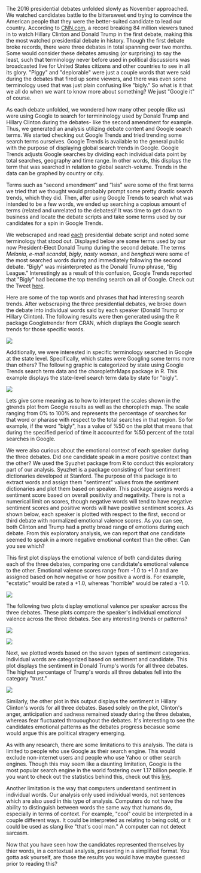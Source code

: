 <!-- README.md is generated from README.Rmd. Please edit that file -->
The 2016 presidential debates unfolded slowly as November approached. We watched candidates battle to the bittersweet end trying to convince the American people that they were the better-suited candidate to lead our country. According to [CNN.com](http://money.cnn.com/2016/09/27/media/debate-ratings-record-viewershi%20p/), a record breaking 84 million viewers tuned in to watch Hillary Clinton and Donald Trump in the first debate, making this the most watched presidential debate in history. Though the first debate broke records, there were three debates in total spanning over two months. Some would consider these debates amusing (or surprising) to say the least, such that terminology never before used in political discussions was broadcasted live for United States citizens and other countries to see in all its glory. "Piggy" and "deplorable" were just a couple words that were said during the debates that fired up some viewers, and there was even some terminology used that was just plain confusing like "bigly." So what is it that we all do when we want to know more about something? We just "Google it" of course.

As each debate unfolded, we wondered how many other people (like us) were using Google to search for termininology used by Donald Trump and Hillary Clinton during the debates- like the second amendment for example. Thus, we generated an analysis utilizing debate content and Google search terms. We started checking out Google Trends and tried trending some search terms ourselves. Google Trends is available to the general public with the purpose of displaying global search trends in Google. Google Trends adjusts Google searches by dividing each individual data point by total searches, geography and time range. In other words, this displays the term that was searched in relation to global search-volume. Trends in the data can be graphed by country or city.

Terms such as “second amendment” and “Isis” were some of the first terms we tried that we thought would probably prompt some pretty drastic search trends, which they did. Then, after using Google Trends to search what was intended to be a few words, we ended up searching a copious amount of terms (related and unrelated to the debates)! It was time to get down to business and locate the debate scripts and take some terms used by our candidates for a spin in Google Trends.

We webscraped and read [each](http://www.presidency.ucsb.edu/debates.php) presidential debate script and noted some terminology that stood out. Displayed below are some terms used by our now President-Elect Donald Trump during the second debate. The terms *Melania*, *e-mail scandal*, *bigly*, *nasty woman*, and *benghazi* were some of the most searched words during and immediately following the second debate. "Bigly" was misinterpreted as the Donald Trump phrase, "Big League." Interestingly as a result of this confusion, Google Trends reported that "Bigly" had become the top trending search on all of Google. Check out the Tweet [here](http://www.aol.com/article/news/2016/10/19/1-word-most-searched-term-during-pres%20idential-debate/21587735/).

Here are some of the top words and phrases that had interesting search trends. After webscraping the three presidential debates, we broke down the debate into individual words said by each speaker (Donald Trump or Hillary Clinton). The following results were then generated using the R package Googletrendsr from CRAN, which displays the Google search trends for those specific words.

![](README-unnamed-chunk-3-1.png)

Additionally, we were interested in specific terminology searched in Google at the state level. Specifically, which states were Googling some terms more than others? The following graphic is categorized by state using Google Trends search term data and the choroplethrMaps package in R. This example displays the state-level search term data by state for "bigly".

![](README-unnamed-chunk-4-1.png)

Lets give some meaning as to how to interpret the scales shown in the gtrends plot from Google results as well as the choropleth map. The scale ranging from 0% to 100% and represents the percentage of searches for that word or pharase with respect to the total searches in that region. So for example, if the word "bigly", has a value of %50 on the plot that means that during the specified period of time it accounted for %50 percent of the total searches in Google.

We were also curious about the emotional context of each speaker during the three debates. Did one candidate speak in a more positive context than the other? We used the Syuzhet package from R to conduct this exploratory part of our analysis. Syuzhet is a package consisting of four sentiment dictionaries developed at Stanford. The purpose of this package is to extract words and assign them "sentiment" values from the sentiment dictionaries and plot them based on speaker. This package assigns words a sentiment score based on overall positivity and negativity. There is not a numerical limit on scores, though negative words will tend to have negative sentiment scores and positive words will have positive sentiment scores. As shown below, each speaker is plotted with respect to the first, second or third debate with normalized emotional valence scores. As you can see, both Clinton and Trump had a pretty broad range of emotions during each debate. From this exploratory analysis, we can report that one candidate seemed to speak in a more negative emotional context than the other. Can you see which?

This first plot displays the emotional valence of both candidates during each of the three debates, comparing one candidtate's emotional valence to the other. Emotional valence scores range from -1.0 to +1.0 and are assigned based on how negative or how positive a word is. For example, "ecstatic" would be rated a +1.0, whereas "horrible" would be rated a -1.0.

![](README-unnamed-chunk-6-1.png)

The following two plots display emotional valence per speaker across the three debates. These plots compare the speaker's individual emotional valence across the three debates. See any interesting trends or patterns?

![](README-unnamed-chunk-7-1.png)

![](README-unnamed-chunk-8-1.png)

Next, we plotted words based on the seven types of sentiment categories. Individual words are categorized based on sentiment and candidate. This plot displays the sentiment in Donald Trump's words for all three debates. The highest percentage of Trump's words all three debates fell into the category "trust."

![](README-unnamed-chunk-9-1.png)

Similarly, the other plot in this output displays the sentiment in Hillary Clinton's words for all three debates. Based solely on the plot, Clinton's anger, anticipation and sadness remained steady during the three debates, whereas fear fluctuated thrououghout the debates. It's interesting to see the candidates emotional patterns as the debates progress becasue some would argue this are political stragery emerging.

As with any research, there are some limitations to this analysis. The data is limited to people who use Google as their search engine. This would exclude non-internet users and people who use Yahoo or other search engines. Though this may seem like a daunting limitation, Google is the most popular search engine in the world fostering over 1.17 billion people. If you want to check out the statistics behind this, check out this [link](https://www.statista.com/chart/899/unique-users-of-search-%20engines-in-december-2012/).

Another limitation is the way that computers understand sentiment in individual words. Our analysis only used individual words, not sentences which are also used in this type of analysis. Computers do not have the ability to distinguish between words the same way that humans do, especially in terms of context. For example, "cool" could be interpreted in a couple different ways. It could be interpreted as relating to being cold, or it could be used as slang like "that's cool man." A computer can not detect sarcasm.

Now that you have seen how the candidates represented themselves by thier words, in a contextual analysis, presenting in a simplified format. You gotta ask yourself, are those the results you would have maybe guessed prior to reading this?

